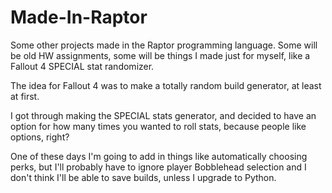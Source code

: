 # Made-In-Raptor
Some other projects made in the Raptor programming language. Some will be old HW assignments, some will be things I made just for myself, like a Fallout 4 SPECIAL stat randomizer.

The idea for Fallout 4 was to make a totally random build generator, at least at first.

I got through making the SPECIAL stats generator, and decided to have an option for how many times you wanted to roll stats, because people like options, right?

One of these days I'm going to add in things like automatically choosing perks, but I'll probably have to ignore player Bobblehead selection and I don't think I'll be able to save builds, unless I upgrade to Python.

